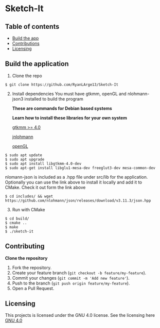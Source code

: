 # Sketch-It

## Table of contents

- [Build the app](#build-the-application)
- [Contributions](#contributing)
- [Licensing](#licensing)

## Build the application

1. Clone the repo

```
$ git clone https://github.com/RyanLArge13/Sketch-It
```

2. Install dependencies
   You must have gtkmm, openGL and nlohmann-json3 installed to build the program

   **These are commands for Debian based systems**

   **Learn how to install these libraries for your own system**

   [gtkmm >= 4.0](https://gtkmm.org/en/download.html)

   [jnlohmann](https://json.nlohmann.me/integration/package_managers/)

   [openGL](https://www.opengl.org/)

```
$ sudo apt update
$ sudo apt upgrade
$ sudo apt install libgtkmm-4.0-dev
$ sudo apt-get install libglu1-mesa-dev freeglut3-dev mesa-common-dev
```

nlomann-json is included as a .hpp file under src/lib for the application. Optionally you can use the link above to
install it locally and add it to CMake. Check it out form the link above

```
$ cd includes/ && wget https://github.com/nlohmann/json/releases/download/v3.11.3/json.hpp
```

3. Run with CMake

```
$ cd build/
$ cmake ..
$ make
$ ./sketch-it
```

## Contributing

**Clone the repository**

1. Fork the repository.
2. Create your feature branch (`git checkout -b feature/my-feature`).
3. Commit your changes (`git commit -m 'Add new feature'`).
4. Push to the branch (`git push origin feature/my-feature`).
5. Open a Pull Request.

## Licensing

This projects is licensed under the GNU 4.0 license. See the licensing here [GNU 4.0](LICENSE)
